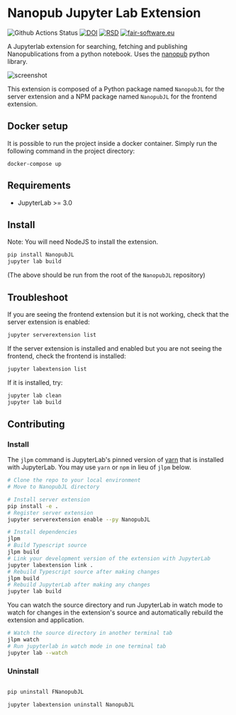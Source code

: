 # Nanopub Jupyter Lab Extension

![Github Actions Status](https://github.com/fair-workflows/NanopubJL/workflows/Build/badge.svg)
[![DOI](https://zenodo.org/badge/273529669.svg)](https://zenodo.org/badge/latestdoi/273529669)
[![RSD](https://img.shields.io/badge/RSD-NanopubJL-00aeef)](https://research-software.nl/software/nanopubjl)
[![fair-software.eu](https://img.shields.io/badge/fair--software.eu-%E2%97%8F%20%20%E2%97%8F%20%20%E2%97%8F%20%20%E2%97%8F%20%20%E2%97%8B-yellow)](https://fair-software.eu)

A Jupyterlab extension for searching, fetching and publishing Nanopublications from a python notebook. Uses the [nanopub](https://github.com/fair-workflows/nanopub) python library.

![screenshot](https://github.com/fair-workflows/NanopubJL/blob/master/nanopubJLexample.gif "Screenshot")

This extension is composed of a Python package named `NanopubJL`
for the server extension and a NPM package named `NanopubJL`
for the frontend extension.

## Docker setup
It is possible to run the project inside a docker container. Simply run the following command in the project directory:

```shell script
docker-compose up
```

## Requirements

* JupyterLab >= 3.0

## Install

Note: You will need NodeJS to install the extension.

```bash
pip install NanopubJL
jupyter lab build
```
(The above should be run from the root of the ```NanopubJL``` repository)

## Troubleshoot

If you are seeing the frontend extension but it is not working, check
that the server extension is enabled:

```bash
jupyter serverextension list
```

If the server extension is installed and enabled but you are not seeing
the frontend, check the frontend is installed:

```bash
jupyter labextension list
```

If it is installed, try:

```bash
jupyter lab clean
jupyter lab build
```

## Contributing

### Install

The `jlpm` command is JupyterLab's pinned version of
[yarn](https://yarnpkg.com/) that is installed with JupyterLab. You may use
`yarn` or `npm` in lieu of `jlpm` below.

```bash
# Clone the repo to your local environment
# Move to NanopubJL directory

# Install server extension
pip install -e .
# Register server extension
jupyter serverextension enable --py NanopubJL

# Install dependencies
jlpm
# Build Typescript source
jlpm build
# Link your development version of the extension with JupyterLab
jupyter labextension link .
# Rebuild Typescript source after making changes
jlpm build
# Rebuild JupyterLab after making any changes
jupyter lab build
```

You can watch the source directory and run JupyterLab in watch mode to watch for changes in the extension's source and automatically rebuild the extension and application.

```bash
# Watch the source directory in another terminal tab
jlpm watch
# Run jupyterlab in watch mode in one terminal tab
jupyter lab --watch
```

### Uninstall

```bash

pip uninstall FNanopubJL

jupyter labextension uninstall NanopubJL
```
